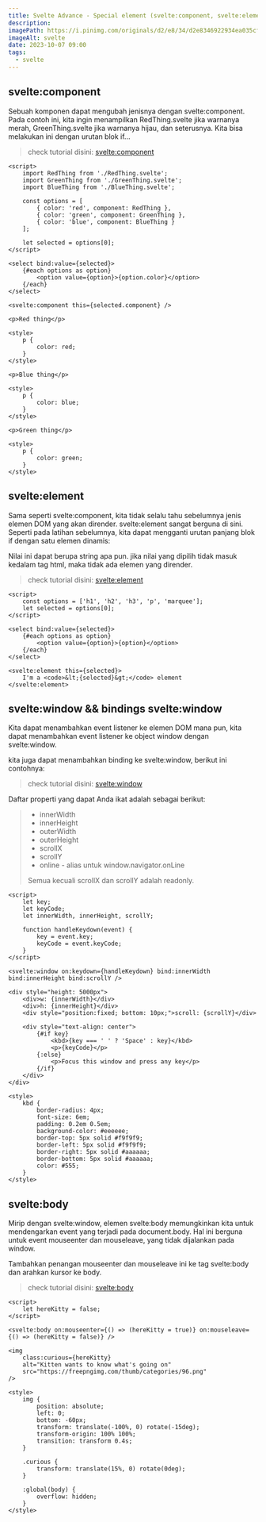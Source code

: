 ```yaml
---
title: Svelte Advance - Special element (svelte:component, svelte:element, svelte:window, svelte:body)
description:
imagePath: https://i.pinimg.com/originals/d2/e8/34/d2e8346922934ea035cf7c5a8b477ad8.jpg
imageAlt: svelte
date: 2023-10-07 09:00
tags:
  - svelte
---
```


## svelte:component

Sebuah komponen dapat mengubah jenisnya dengan svelte:component. Pada contoh ini, kita ingin menampilkan RedThing.svelte jika warnanya merah, GreenThing.svelte jika warnanya hijau, dan seterusnya. Kita bisa melakukan ini dengan urutan blok if... <br>

<blockquote>
	check tutorial disini:
	<a href="https://svelte.dev/repl/2714c6d6108247488a46d22ea25b0eae?version=4.2.8" target="_blank">svelte:component</a>
</blockquote>

```svelte title="App.svelte"
<script>
	import RedThing from './RedThing.svelte';
	import GreenThing from './GreenThing.svelte';
	import BlueThing from './BlueThing.svelte';

	const options = [
		{ color: 'red', component: RedThing },
		{ color: 'green', component: GreenThing },
		{ color: 'blue', component: BlueThing }
	];

	let selected = options[0];
</script>

<select bind:value={selected}>
	{#each options as option}
		<option value={option}>{option.color}</option>
	{/each}
</select>

<svelte:component this={selected.component} />
```

```svelte title="RedThing.svelte"
<p>Red thing</p>

<style>
	p {
		color: red;
	}
</style>
```

```svelte title="BlueThing.svelte"
<p>Blue thing</p>

<style>
	p {
		color: blue;
	}
</style>
```

```svelte title="GreenThing.svelte"
<p>Green thing</p>

<style>
	p {
		color: green;
	}
</style>
```

## svelte:element

Sama seperti svelte:component, kita tidak selalu tahu sebelumnya jenis elemen DOM yang akan dirender. svelte:element sangat berguna di sini. Seperti pada latihan sebelumnya, kita dapat mengganti urutan panjang blok if dengan satu elemen dinamis: <br>

Nilai ini dapat berupa string apa pun. jika nilai yang dipilih tidak masuk kedalam tag html, maka tidak ada elemen yang dirender.

<blockquote>
	check tutorial disini:
	<a href="https://svelte.dev/repl/9ea35778dd17493ca8537bfe4b187019?version=4.2.8" target="_blank">svelte:element</a>
</blockquote>

```svelte title="App.svelte"
<script>
	const options = ['h1', 'h2', 'h3', 'p', 'marquee'];
	let selected = options[0];
</script>

<select bind:value={selected}>
	{#each options as option}
		<option value={option}>{option}</option>
	{/each}
</select>

<svelte:element this={selected}>
	I'm a <code>&lt;{selected}&gt;</code> element
</svelte:element>
```

## svelte:window && bindings svelte:window

Kita dapat menambahkan event listener ke elemen DOM mana pun, kita dapat menambahkan event listener ke object window dengan svelte:window.

kita juga dapat menambahkan binding ke svelte:window, berikut ini contohnya:

<blockquote>
	check tutorial disini:
	<a href="https://svelte.dev/repl/07afb90d630b40fe8223770de010240c?version=4.2.8" target="_blank">svelte:window</a>
</blockquote>

Daftar properti yang dapat Anda ikat adalah sebagai berikut:

<blockquote>
<ul>
<li>innerWidth</li>
<li>innerHeight</li>
<li>outerWidth</li>
<li>outerHeight</li>
<li>scrollX</li>
<li>scrollY</li>
<li>online  - alias untuk window.navigator.onLine</li>
</ul>

Semua kecuali scrollX dan scrollY adalah readonly.

</blockquote>

```svelte title="svelte:window && bindings svelte:window"
<script>
	let key;
	let keyCode;
	let innerWidth, innerHeight, scrollY;

	function handleKeydown(event) {
		key = event.key;
		keyCode = event.keyCode;
	}
</script>

<svelte:window on:keydown={handleKeydown} bind:innerWidth bind:innerHeight bind:scrollY />

<div style="height: 5000px">
	<div>w: {innerWidth}</div>
	<div>h: {innerHeight}</div>
	<div style="position:fixed; bottom: 10px;">scroll: {scrollY}</div>

	<div style="text-align: center">
		{#if key}
			<kbd>{key === ' ' ? 'Space' : key}</kbd>
			<p>{keyCode}</p>
		{:else}
			<p>Focus this window and press any key</p>
		{/if}
	</div>
</div>

<style>
	kbd {
		border-radius: 4px;
		font-size: 6em;
		padding: 0.2em 0.5em;
		background-color: #eeeeee;
		border-top: 5px solid #f9f9f9;
		border-left: 5px solid #f9f9f9;
		border-right: 5px solid #aaaaaa;
		border-bottom: 5px solid #aaaaaa;
		color: #555;
	}
</style>
```

## svelte:body

Mirip dengan svelte:window, elemen svelte:body memungkinkan kita untuk mendengarkan event yang terjadi pada document.body. Hal ini berguna untuk event mouseenter dan mouseleave, yang tidak dijalankan pada window.

Tambahkan penangan mouseenter dan mouseleave ini ke tag svelte:body dan arahkan kursor ke body.

<blockquote>
	check tutorial disini:
	<a href="https://svelte.dev/repl/485da56a12a24d15828331875408a8fe?version=4.2.8" target="_blank">svelte:body</a>
</blockquote>

```svelte titl="App.svelte"
<script>
	let hereKitty = false;
</script>

<svelte:body on:mouseenter={() => (hereKitty = true)} on:mouseleave={() => (hereKitty = false)} />

<img
	class:curious={hereKitty}
	alt="Kitten wants to know what's going on"
	src="https://freepngimg.com/thumb/categories/96.png"
/>

<style>
	img {
		position: absolute;
		left: 0;
		bottom: -60px;
		transform: translate(-100%, 0) rotate(-15deg);
		transform-origin: 100% 100%;
		transition: transform 0.4s;
	}

	.curious {
		transform: translate(15%, 0) rotate(0deg);
	}

	:global(body) {
		overflow: hidden;
	}
</style>
```
